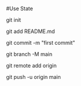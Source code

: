 #Use State

git init

git add README.md

git commit -m "first commit"

git branch -M main

git remote add origin 

git push -u origin main
